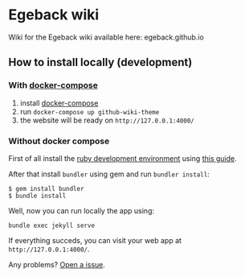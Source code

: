 # Egeback wiki

Wiki for the Egeback wiki available here: egeback.github.io

## How to install locally (development)

### With [docker-compose](https://docs.docker.com/compose/install/)

1. install [docker-compose](https://docs.docker.com/compose/install/)
2. run `docker-compose up github-wiki-theme`
3. the website will be ready on `http://127.0.0.1:4000/`

### Without docker compose

First of all install the [ruby development environment](https://jekyllrb.com/docs/installation/) using [this guide](https://jekyllrb.com/docs/installation/).

After that install `bundler` using gem and run `bundler install`:

```
$ gem install bundler
$ bundle install
```

Well, now you can run locally the app using:

```
bundle exec jekyll serve
```

If everything succeds, you can visit your web app at `http://127.0.0.1:4000/`.

Any problems? [Open a issue](https://github.com/egeback/egeback.github.io/issues/new).
